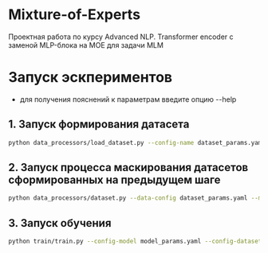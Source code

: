 # Mixture-of-Experts
Проектная работа по курсу Advanced NLP. Transformer encoder с заменой MLP-блока на MOE для задачи MLM


# Запуск эскпериментов
* для получения пояснений к параметрам введите опцию --help

## 1. Запуск формирования датасета
```bash
python data_processors/load_dataset.py --config-name dataset_params.yaml
```

## 2. Запуск процесса маскирования датасетов сформированных на предыдущем шаге
```bash
python data_processors/dataset.py --data-config dataset_params.yaml --model-config model_params.yaml
```

## 3. Запуск обучения
```bash
python train/train.py --config-model model_params.yaml --config-dataset dataset_params.yaml --config-train train_params.yaml